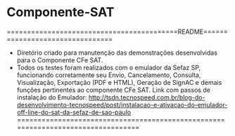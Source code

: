 # Componente-SAT
==========================================README================================
- Diretório criado para manutenção das demonstrações desenvolvidas para o Componente CFe SAT.
- Todos os testes foram realizados com o emulador da Sefaz SP, funcionando corretamente seu 
 Envio, Cancelamento, Consulta, Visualização, Exportação (PDF e HTML), Geração de SignAC e 
 demais funções pertinentes ao componente CFe SAT.
 Link com passos de instalação do Emulador:
http://tsdn.tecnospeed.com.br/blog-do-desenvolvimento-tecnospeed/post/instalacao-e-ativacao-do-emulador-off-line-do-sat-da-sefaz-de-sao-paulo
=================================================================================
